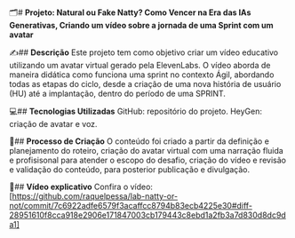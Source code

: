 🗂️# **Projeto: Natural ou Fake Natty? Como Vencer na Era das IAs Generativas, Criando um vídeo sobre a jornada de uma Sprint com um avatar**

✍## **Descrição**
Este projeto tem como objetivo criar um vídeo educativo utilizando um avatar virtual gerado pela ElevenLabs. O vídeo aborda de maneira didática como funciona uma sprint no contexto Ágil, abordando todas as etapas do ciclo, desde a criação de uma nova história de usuário (HU) até a implantação, dentro do período de uma SPRINT.

💻## **Tecnologias Utilizadas**
GitHub: repositório do projeto.
HeyGen: criação de avatar e voz.

🧠## **Processo de Criação**
O conteúdo foi criado a partir da definição e planejamento do roteiro, criação do avatar virtual com uma narração fluida e profisisonal para atender o escopo do desafio, criação do vídeo e revisão e validação do conteúdo, para posterior publicação e divulgação.

🎥## **Vídeo explicativo**
Confira o vídeo:
[https://github.com/raquelpessa/lab-natty-or-not/commit/7c6922adfe6579f3acaffcc8794b83ecb4225e30#diff-28951610f8cca918e2906e171847003cb179443c8ebd1a2fb3a7d830d8dc9da1]

